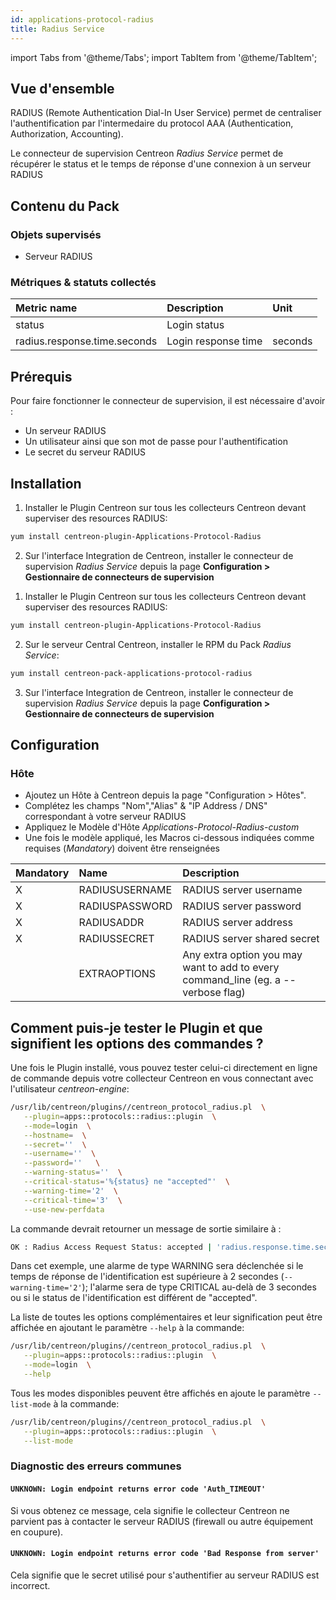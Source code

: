```yaml
---
id: applications-protocol-radius
title: Radius Service
---
```

import Tabs from '@theme/Tabs';
import TabItem from '@theme/TabItem';


## Vue d'ensemble

RADIUS (Remote Authentication Dial-In User Service) permet de
centraliser l'authentification par l'intermedaire du protocol AAA 
(Authentication, Authorization, Accounting).

Le connecteur de supervision Centreon *Radius Service* permet de récupérer le status et le
temps de réponse d'une connexion à un serveur RADIUS

## Contenu du Pack

### Objets supervisés

* Serveur RADIUS

### Métriques & statuts collectés

<Tabs groupId="sync">
<TabItem value="Radius-Login" label="Radius-Login">

| Metric name                  | Description         | Unit       |
|:-----------------------------|:--------------------|:-----------|
| status                       | Login status        |            |
| radius.response.time.seconds | Login response time | seconds    |

</TabItem>
</Tabs>

## Prérequis

Pour faire fonctionner le connecteur de supervision, il est nécessaire d'avoir :

* Un serveur RADIUS
* Un utilisateur ainsi que son mot de passe pour l'authentification
* Le secret du serveur RADIUS

## Installation

<Tabs groupId="sync">
<TabItem value="Online License" label="Online License">

1. Installer le Plugin Centreon sur tous les collecteurs Centreon devant superviser des resources RADIUS:

```bash
yum install centreon-plugin-Applications-Protocol-Radius
```

2. Sur l'interface Integration de Centreon, installer le connecteur de supervision *Radius Service* depuis la page **Configuration > Gestionnaire de connecteurs de supervision**

</TabItem>
<TabItem value="Offline License" label="Offline License">

1. Installer le Plugin Centreon sur tous les collecteurs Centreon devant superviser des resources RADIUS:

```bash
yum install centreon-plugin-Applications-Protocol-Radius
```

2. Sur le serveur Central Centreon, installer le RPM du Pack *Radius Service*:

```bash
yum install centreon-pack-applications-protocol-radius
```

3. Sur l'interface Integration de Centreon, installer le connecteur de supervision *Radius Service* depuis la page **Configuration > Gestionnaire de connecteurs de supervision**

</TabItem>
</Tabs>

## Configuration

### Hôte

* Ajoutez un Hôte à Centreon depuis la page "Configuration > Hôtes".
* Complétez les champs "Nom","Alias" & "IP Address / DNS" correspondant à votre serveur RADIUS
* Appliquez le Modèle d'Hôte *Applications-Protocol-Radius-custom* 
* Une fois le modèle appliqué, les Macros ci-dessous indiquées comme requises (*Mandatory*) doivent être renseignées 

| Mandatory | Name           | Description                                                                        |
|:----------|:---------------|:-----------------------------------------------------------------------------------|
| X         | RADIUSUSERNAME | RADIUS server username                                                             |
| X         | RADIUSPASSWORD | RADIUS server password                                                             |
| X         | RADIUSADDR     | RADIUS server address                                                              |
| X         | RADIUSSECRET   | RADIUS server shared secret                                                        |
|           | EXTRAOPTIONS   | Any extra option you may want to add to every command\_line (eg. a --verbose flag) |

## Comment puis-je tester le Plugin et que signifient les options des commandes ? 

 Une fois le Plugin installé, vous pouvez tester celui-ci directement en ligne 
 de commande depuis votre collecteur Centreon en vous connectant avec 
 l'utilisateur *centreon-engine*:

 ```bash
 /usr/lib/centreon/plugins//centreon_protocol_radius.pl  \
    --plugin=apps::protocols::radius::plugin  \
    --mode=login  \
    --hostname=  \
    --secret=''  \
    --username=''  \
    --password=''   \
    --warning-status=''  \
    --critical-status='%{status} ne "accepted"'  \
    --warning-time='2'  \
    --critical-time='3'  \
    --use-new-perfdata 
 ```

 La commande devrait retourner un message de sortie similaire à :

 ```bash
OK : Radius Access Request Status: accepted | 'radius.response.time.seconds'=1s;0:2;0:3;; 
 ```

Dans cet exemple, une alarme de type WARNING sera déclenchée si le temps de
réponse de l'identification est supérieure à 2 secondes 
(```--warning-time='2'```); l'alarme sera de type CRITICAL au-delà de 3 secondes
ou si le status de l'identification est différent de "accepted".

 La liste de toutes les options complémentaires et leur signification peut être 
 affichée en ajoutant le paramètre ```--help``` à la commande:

 ```bash
 /usr/lib/centreon/plugins//centreon_protocol_radius.pl  \
    --plugin=apps::protocols::radius::plugin  \
    --mode=login  \
    --help
 ```

 Tous les modes disponibles peuvent être affichés en ajoute le paramètre 
 ```--list-mode``` à la commande:

 ```bash
 /usr/lib/centreon/plugins//centreon_protocol_radius.pl  \
    --plugin=apps::protocols::radius::plugin  \
    --list-mode
 ```

### Diagnostic des erreurs communes

#### ```UNKNOWN: Login endpoint returns error code 'Auth_TIMEOUT' ```

Si vous obtenez ce message, cela signifie le collecteur Centreon ne parvient
pas à contacter le serveur RADIUS (firewall ou autre équipement
en coupure).

#### ```UNKNOWN: Login endpoint returns error code 'Bad Response from server' ```

Cela signifie que le secret utilisé pour s'authentifier au serveur RADIUS 
est incorrect.